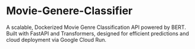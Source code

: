 # Movie-Genere-Classifier
A scalable, Dockerized Movie Genre Classification API powered by BERT. Built with FastAPI and Transformers, designed for efficient predictions and cloud deployment via Google Cloud Run.

